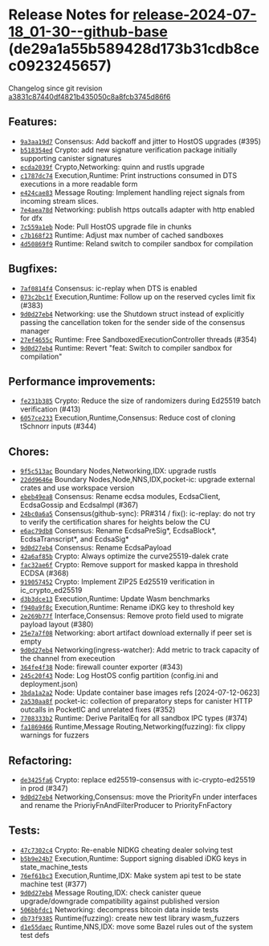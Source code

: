 Release Notes for [**release-2024-07-18\_01-30--github-base**](https://github.com/dfinity/ic/tree/release-2024-07-18_01-30--github-base) (de29a1a55b589428d173b31cdb8cec0923245657)
===================================================================================================================================================================================

Changelog since git revision [a3831c87440df4821b435050c8a8fcb3745d86f6](https://dashboard.internetcomputer.org/release/a3831c87440df4821b435050c8a8fcb3745d86f6)

Features:
---------

* [`9a3aa19d7`](https://github.com/dfinity/ic/commit/9a3aa19d7) Consensus: Add backoff and jitter to HostOS upgrades (#395)
* [`b518354ed`](https://github.com/dfinity/ic/commit/b518354ed) Crypto: add new signature verification package initially supporting canister signatures
* [`ecda2039f`](https://github.com/dfinity/ic/commit/ecda2039f) Crypto,Networking: quinn and rustls upgrade
* [`c1787dc74`](https://github.com/dfinity/ic/commit/c1787dc74) Execution,Runtime: Print instructions consumed in DTS executions in a more readable form
* [`e424cae83`](https://github.com/dfinity/ic/commit/e424cae83) Message Routing: Implement handling reject signals from incoming stream slices.
* [`7e4aea78d`](https://github.com/dfinity/ic/commit/7e4aea78d) Networking: publish https outcalls adapter with http enabled for dfx
* [`7c559a1eb`](https://github.com/dfinity/ic/commit/7c559a1eb) Node: Pull HostOS upgrade file in chunks
* [`c7b168f23`](https://github.com/dfinity/ic/commit/c7b168f23) Runtime: Adjust max number of cached sandboxes
* [`4d50869f9`](https://github.com/dfinity/ic/commit/4d50869f9) Runtime: Reland switch to compiler sandbox for compilation

Bugfixes:
---------

* [`7af0814f4`](https://github.com/dfinity/ic/commit/7af0814f4) Consensus: ic-replay when DTS is enabled
* [`073c2bc1f`](https://github.com/dfinity/ic/commit/073c2bc1f) Execution,Runtime: Follow up on the reserved cycles limit fix (#383)
* [`9d0d27eb4`](https://github.com/dfinity/ic/commit/9d0d27eb4) Networking: use the Shutdown struct instead of explicitly passing the cancellation token for the sender side of the consensus manager
* [`27ef4655c`](https://github.com/dfinity/ic/commit/27ef4655c) Runtime: Free SandboxedExecutionController threads (#354)
* [`9d0d27eb4`](https://github.com/dfinity/ic/commit/9d0d27eb4) Runtime: Revert "feat: Switch to compiler sandbox for compilation"

Performance improvements:
-------------------------

* [`fe231b385`](https://github.com/dfinity/ic/commit/fe231b385) Crypto: Reduce the size of randomizers during Ed25519 batch verification (#413)
* [`6057ce233`](https://github.com/dfinity/ic/commit/6057ce233) Execution,Runtime,Consensus: Reduce cost of cloning tSchnorr inputs (#344)

Chores:
-------

* [`9f5c513ac`](https://github.com/dfinity/ic/commit/9f5c513ac) Boundary Nodes,Networking,IDX: upgrade rustls
* [`22dd9646e`](https://github.com/dfinity/ic/commit/22dd9646e) Boundary Nodes,Node,NNS,IDX,pocket-ic: upgrade external crates and use workspace version
* [`ebeb49ea8`](https://github.com/dfinity/ic/commit/ebeb49ea8) Consensus: Rename ecdsa modules, EcdsaClient, EcdsaGossip and EcdsaImpl (#367)
* [`24bc0a6a5`](https://github.com/dfinity/ic/commit/24bc0a6a5) Consensus(github-sync): PR#314 / fix(): ic-replay: do not try to verify the certification shares for heights below the CU
* [`e6ac79db8`](https://github.com/dfinity/ic/commit/e6ac79db8) Consensus: Rename EcdsaPreSig\*, EcdsaBlock\*, EcdsaTranscript\*, and EcdsaSig\*
* [`9d0d27eb4`](https://github.com/dfinity/ic/commit/9d0d27eb4) Consensus: Rename EcdsaPayload
* [`42a6af85b`](https://github.com/dfinity/ic/commit/42a6af85b) Crypto: Always optimize the curve25519-dalek crate
* [`fac32ae6f`](https://github.com/dfinity/ic/commit/fac32ae6f) Crypto: Remove support for masked kappa in threshold ECDSA (#368)
* [`919057452`](https://github.com/dfinity/ic/commit/919057452) Crypto: Implement ZIP25 Ed25519 verification in ic\_crypto\_ed25519
* [`d3b3dce13`](https://github.com/dfinity/ic/commit/d3b3dce13) Execution,Runtime: Update Wasm benchmarks
* [`f940a9f8c`](https://github.com/dfinity/ic/commit/f940a9f8c) Execution,Runtime: Rename iDKG key to threshold key
* [`2e269b77f`](https://github.com/dfinity/ic/commit/2e269b77f) Interface,Consensus: Remove proto field used to migrate payload layout (#380)
* [`25e7a7f08`](https://github.com/dfinity/ic/commit/25e7a7f08) Networking: abort artifact download externally if peer set is empty
* [`9d0d27eb4`](https://github.com/dfinity/ic/commit/9d0d27eb4) Networking(ingress-watcher): Add metric to track capacity of the channel from execeution
* [`364fe4f38`](https://github.com/dfinity/ic/commit/364fe4f38) Node: firewall counter exporter (#343)
* [`245c20f43`](https://github.com/dfinity/ic/commit/245c20f43) Node: Log HostOS config partition (config.ini and deployment.json)
* [`3bda1a2a2`](https://github.com/dfinity/ic/commit/3bda1a2a2) Node: Update container base images refs [2024-07-12-0623]
* [`2a530aa8f`](https://github.com/dfinity/ic/commit/2a530aa8f) pocket-ic: collection of preparatory steps for canister HTTP outcalls in PocketIC and unrelated fixes (#352)
* [`7708333b2`](https://github.com/dfinity/ic/commit/7708333b2) Runtime: Derive ParitalEq for all sandbox IPC types (#374)
* [`fa1869466`](https://github.com/dfinity/ic/commit/fa1869466) Runtime,Message Routing,Networking(fuzzing): fix clippy warnings for fuzzers

Refactoring:
------------

* [`de3425fa6`](https://github.com/dfinity/ic/commit/de3425fa6) Crypto: replace ed25519-consensus with ic-crypto-ed25519 in prod (#347)
* [`9d0d27eb4`](https://github.com/dfinity/ic/commit/9d0d27eb4) Networking,Consensus: move the PriorityFn under interfaces and rename the PrioriyFnAndFilterProducer to PriorityFnFactory

Tests:
------

* [`47c7302c4`](https://github.com/dfinity/ic/commit/47c7302c4) Crypto: Re-enable NIDKG cheating dealer solving test
* [`b5b9e24b7`](https://github.com/dfinity/ic/commit/b5b9e24b7) Execution,Runtime: Support signing disabled iDKG keys in state\_machine\_tests
* [`76ef61bc3`](https://github.com/dfinity/ic/commit/76ef61bc3) Execution,Runtime,IDX: Make system api test to be state machine test (#377)
* [`9d0d27eb4`](https://github.com/dfinity/ic/commit/9d0d27eb4) Message Routing,IDX: check canister queue upgrade/downgrade compatibility against published version
* [`506bbfdc1`](https://github.com/dfinity/ic/commit/506bbfdc1) Networking: decompress bitcoin data inside tests
* [`db73f9385`](https://github.com/dfinity/ic/commit/db73f9385) Runtime(fuzzing): create new test library wasm\_fuzzers
* [`d1e55daec`](https://github.com/dfinity/ic/commit/d1e55daec) Runtime,NNS,IDX: move some Bazel rules out of the system test defs


